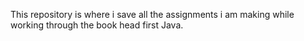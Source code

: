 This repository is where i save all the assignments i am making while working through the book head first Java.
